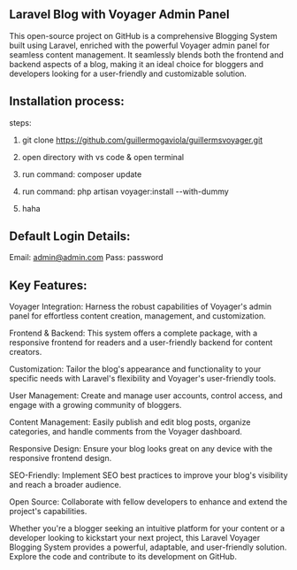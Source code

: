 ## Laravel Blog with Voyager Admin Panel
This open-source project on GitHub is a comprehensive Blogging System built using Laravel, enriched with the powerful Voyager admin panel for seamless content management. It seamlessly blends both the frontend and backend aspects of a blog, making it an ideal choice for bloggers and developers looking for a user-friendly and customizable solution.

## Installation process:
steps:

1. git clone https://github.com/guillermogaviola/guillermsvoyager.git

2. open directory with vs code  & open terminal

3. run command: composer update

4. run command: php artisan voyager:install --with-dummy

5. haha



## Default Login Details:
Email: admin@admin.com
Pass: password


## Key Features:

Voyager Integration: Harness the robust capabilities of Voyager's admin panel for effortless content creation, management, and customization.

Frontend & Backend: This system offers a complete package, with a responsive frontend for readers and a user-friendly backend for content creators.

Customization: Tailor the blog's appearance and functionality to your specific needs with Laravel's flexibility and Voyager's user-friendly tools.

User Management: Create and manage user accounts, control access, and engage with a growing community of bloggers.

Content Management: Easily publish and edit blog posts, organize categories, and handle comments from the Voyager dashboard.

Responsive Design: Ensure your blog looks great on any device with the responsive frontend design.

SEO-Friendly: Implement SEO best practices to improve your blog's visibility and reach a broader audience.

Open Source: Collaborate with fellow developers to enhance and extend the project's capabilities.

Whether you're a blogger seeking an intuitive platform for your content or a developer looking to kickstart your next project, this Laravel Voyager Blogging System provides a powerful, adaptable, and user-friendly solution. Explore the code and contribute to its development on GitHub.
